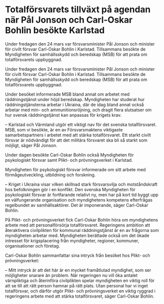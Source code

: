 # Totalförsvarets tillväxt på agendan när Pål Jonson och Carl-Oskar Bohlin besökte Karlstad

Under fredagen den 24 mars var försvarsminister Pål Jonson och minister för civilt försvar Carl-Oskar Bohlin i Karlstad. Tillsammans besökte de Myndigheten för samhällsskydd och beredskap (MSB) för att prata om totalförsvarets uppbyggnad.

Under fredagen den 24 mars var försvarsminister Pål Jonson och minister för civilt försvar Carl-Oskar Bohlin i Karlstad. Tillsammans besökte de Myndigheten för samhällsskydd och beredskap (MSB) för att prata om totalförsvarets uppbyggnad.

Under besöket informerade MSB bland annat om arbetet med räddningstjänst under höjd beredskap. Myndigheten har studerat hur räddningstjänsterna arbetar i Ukraina, där de idag bland annat också arbetar med min- och ammunitionsröjning, och dragit flera slutsatser om hur svensk räddningstjänst kan anpassas för krigets krav.

– Karlstad och Värmland utgör ett viktigt nav för det svenska totalförsvaret. MSB, som vi besökte, är en av Försvarsmaktens viktigaste samarbetspartners i arbetet med att stärka totalförsvaret. Ett starkt civilt försvar är nödvändigt för att det militära försvaret ska bli så starkt som möjligt, säger Pål Jonson.

Under dagen besökte Carl-Oskar Bohlin också Myndigheten för psykologiskt försvar samt Plikt- och prövningsverket i Karlstad.

Myndigheten för psykologiskt försvar informerade om sitt arbete med förmågeutveckling, utbildning och forskning.

– Kriget i Ukraina visar vilken skillnad stark försvarsvilja och motståndskraft hos befolkningen gör i en konflikt. Den svenska Myndigheten för psykologiskt försvar är fortfarande relativt ny, men har på kort tid byggt upp en välfungerande organisation och myndighetens kompetens efterfrågas regelbundet av samhällsaktörer. Det är imponerande, säger Carl-Oskar Bohlin.

På Plikt- och prövningsverket fick Carl-Oskar Bohlin höra om myndighetens arbete med att personalförsörja totalförsvaret. Regeringens ambition att återaktivera civilplikten för kommunal räddningstjänst är en av frågorna som myndigheten arbetar med. Myndigheten berättade också om det ökade intresset för krigsplacering från myndigheter, regioner, kommuner, organisationer och företag.

Carl-Oskar Bohlin sammanfattar sina intryck från besöket hos Plikt- och prövningsverket:

– Mitt intryck är att det här är en mycket framåtlutad myndighet, som ser möjligheter snarare än problem. När regeringen nu vill öka antalet värnpliktiga och återinföra civilplikten spelar myndigheten en viktig roll för att se till att rätt person hamnar på rätt plats. Utan personal har vi inget totalförsvar, och därför utgör Plikt- och prövningsverket en viktig ryggrad i regeringens arbete med att stärka totalförsvaret, säger Carl-Oskar Bohlin.
